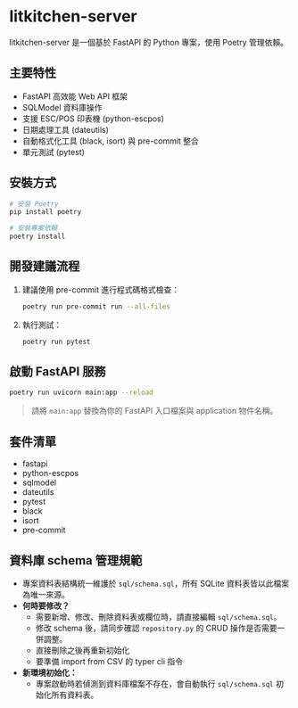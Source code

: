 # litkitchen-server

litkitchen-server 是一個基於 FastAPI 的 Python 專案，使用 Poetry 管理依賴。

## 主要特性
- FastAPI 高效能 Web API 框架
- SQLModel 資料庫操作
- 支援 ESC/POS 印表機 (python-escpos)
- 日期處理工具 (dateutils)
- 自動格式化工具 (black, isort) 與 pre-commit 整合
- 單元測試 (pytest)

## 安裝方式

```bash
# 安裝 Poetry
pip install poetry

# 安裝專案依賴
poetry install
```

## 開發建議流程

1. 建議使用 pre-commit 進行程式碼格式檢查：
   ```bash
   poetry run pre-commit run --all-files
   ```
2. 執行測試：
   ```bash
   poetry run pytest
   ```

## 啟動 FastAPI 服務

```bash
poetry run uvicorn main:app --reload
```

> 請將 `main:app` 替換為你的 FastAPI 入口檔案與 application 物件名稱。

## 套件清單
- fastapi
- python-escpos
- sqlmodel
- dateutils
- pytest
- black
- isort
- pre-commit


## 資料庫 schema 管理規範

- 專案資料表結構統一維護於 `sql/schema.sql`，所有 SQLite 資料表皆以此檔案為唯一來源。
- **何時要修改？**
  - 需要新增、修改、刪除資料表或欄位時，請直接編輯 `sql/schema.sql`。
  - 修改 schema 後，請同步確認 `repository.py` 的 CRUD 操作是否需要一併調整。
  - 直接刪除之後再重新初始化
  - 要準備 import from CSV 的 typer cli 指令
- **新環境初始化：**
  - 專案啟動時若偵測到資料庫檔案不存在，會自動執行 `sql/schema.sql` 初始化所有資料表。
